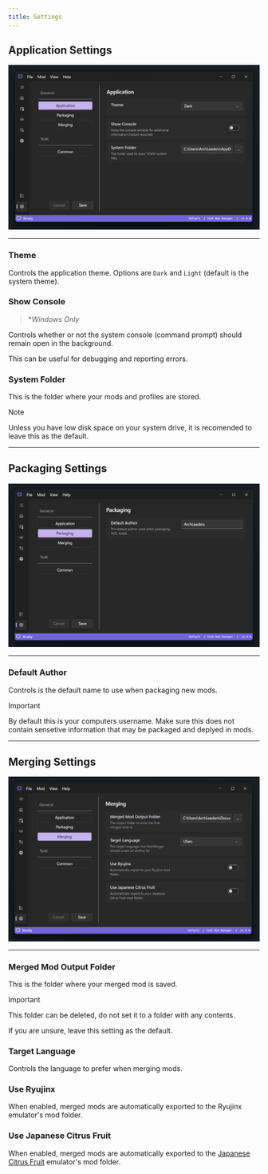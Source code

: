 ```yaml
---
title: Settings
---
```


## Application Settings

<p>
    <img width="550" src="./images/Settings_General_Application.png">
</p>

---

### Theme

Controls the application theme. Options are `Dark` and `Light` (default is the system theme).

### Show Console

> \**Windows Only*

Controls whether or not the system console (command prompt) should remain open in the background.

This can be useful for debugging and reporting errors.

### System Folder

This is the folder where your mods and profiles are stored.

> [!NOTE]
> Unless you have low disk space on your system drive, it is recomended to leave this as the default.

---

## Packaging Settings

<p>
    <img width="550" src="./images/Settings_General_Packaging.png">
</p>

---

### Default Author

Controls is the default name to use when packaging new mods.

> [!IMPORTANT]
> By default this is your computers username. Make sure this does not contain sensetive information that may be packaged and deplyed in mods.

---

## Merging Settings

<p>
    <img width="550" src="./images/Settings_General_Merging.png">
</p>

---

### Merged Mod Output Folder

This is the folder where your merged mod is saved.

> [!IMPORTANT]
> This folder can be deleted, do not set it to a folder with any contents.
>
> If you are unsure, leave this setting as the default.

### Target Language

Controls the language to prefer when merging mods.

### Use Ryujinx

When enabled, merged mods are automatically exported to the Ryujinx emulator's mod folder.

### Use Japanese Citrus Fruit

When enabled, merged mods are automatically exported to the [Japanese Citrus Fruit](https://www.google.com/search?q=japanese+citrus+fruit) emulator's mod folder.